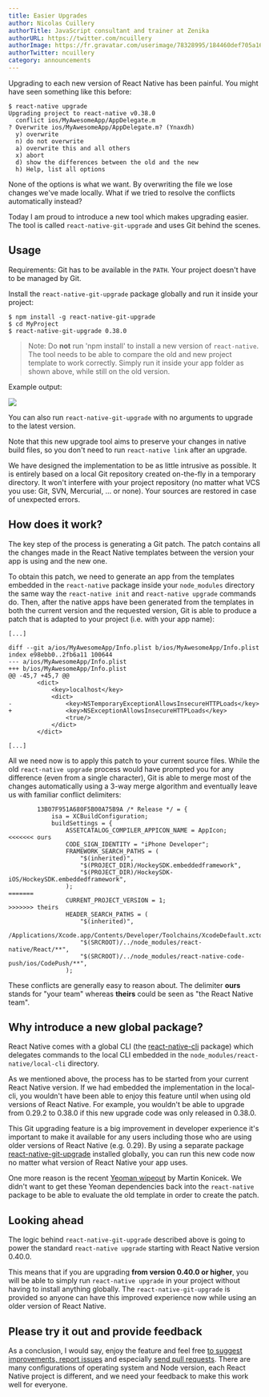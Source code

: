 ```yaml
---
title: Easier Upgrades
author: Nicolas Cuillery
authorTitle: JavaScript consultant and trainer at Zenika
authorURL: https://twitter.com/ncuillery
authorImage: https://fr.gravatar.com/userimage/78328995/184460def705a160fd8edadc04f60eaf.jpg?size=128
authorTwitter: ncuillery
category: announcements
---
```


Upgrading to each new version of React Native has been painful. You might have seen something like this before:

```
$ react-native upgrade
Upgrading project to react-native v0.38.0
  conflict ios/MyAwesomeApp/AppDelegate.m
? Overwrite ios/MyAwesomeApp/AppDelegate.m? (Ynaxdh)
  y) overwrite
  n) do not overwrite
  a) overwrite this and all others
  x) abort
  d) show the differences between the old and the new
  h) Help, list all options
 ```

None of the options is what we want. By overwriting the file we lose changes we've made locally. What if we tried to resolve the conflicts automatically instead?

Today I am proud to introduce a new tool which makes upgrading easier. The tool is called `react-native-git-upgrade` and uses Git behind the scenes.

## Usage

Requirements: Git has to be available in the `PATH`. Your project doesn't have to be managed by Git.

Install the `react-native-git-upgrade` package globally and run it inside your project:

```shell
$ npm install -g react-native-git-upgrade
$ cd MyProject
$ react-native-git-upgrade 0.38.0
```

> Note: Do **not** run 'npm install' to install a new version of `react-native`. The tool needs to be able to compare the old and new project template to work correctly. Simply run it inside your app folder as shown above, while still on the old version.

Example output:

![](/react-native/blog/img/git-upgrade-output.png)

You can also run `react-native-git-upgrade` with no arguments to upgrade to the latest version.

Note that this new upgrade tool aims to preserve your changes in native build files, so you don't need to run `react-native link` after an upgrade.

We have designed the implementation to be as little intrusive as possible. It is entirely based on a local Git repository created on-the-fly in a temporary directory. It won't interfere with your project repository (no matter what VCS you use: Git, SVN, Mercurial, ... or none). Your sources are restored in case of unexpected errors.

## How does it work?

The key step of the process is generating a Git patch. The patch contains all the changes made in the React Native templates between the version your app is using and the new one.

To obtain this patch, we need to generate an app from the templates embedded in the `react-native` package inside your `node_modules` directory the same way the `react-native init` and `react-native upgrade` commands do. Then, after the native apps have been generated from the templates in both the current version and the requested version, Git is able to produce a patch that is adapted to your project (i.e. with your app name):

```
[...]

diff --git a/ios/MyAwesomeApp/Info.plist b/ios/MyAwesomeApp/Info.plist
index e98ebb0..2fb6a11 100644
--- a/ios/MyAwesomeApp/Info.plist
+++ b/ios/MyAwesomeApp/Info.plist
@@ -45,7 +45,7 @@
 		<dict>
 			<key>localhost</key>
 			<dict>
-				<key>NSTemporaryExceptionAllowsInsecureHTTPLoads</key>
+				<key>NSExceptionAllowsInsecureHTTPLoads</key>
 				<true/>
 			</dict>
 		</dict>
 		
[...]
```

All we need now is to apply this patch to your current source files. While the old `react-native upgrade` process would have prompted you for any difference (even from a single character), Git is able to merge most of the changes automatically using a 3-way merge algorithm and eventually leave us with familiar conflict delimiters:

```
		13B07F951A680F5B00A75B9A /* Release */ = {
			isa = XCBuildConfiguration;
			buildSettings = {
				ASSETCATALOG_COMPILER_APPICON_NAME = AppIcon;
<<<<<<< ours
				CODE_SIGN_IDENTITY = "iPhone Developer";
				FRAMEWORK_SEARCH_PATHS = (
					"$(inherited)",
					"$(PROJECT_DIR)/HockeySDK.embeddedframework",
					"$(PROJECT_DIR)/HockeySDK-iOS/HockeySDK.embeddedframework",
				);
=======
				CURRENT_PROJECT_VERSION = 1;
>>>>>>> theirs
				HEADER_SEARCH_PATHS = (
					"$(inherited)",
					/Applications/Xcode.app/Contents/Developer/Toolchains/XcodeDefault.xctoolchain/usr/include,
					"$(SRCROOT)/../node_modules/react-native/React/**",
					"$(SRCROOT)/../node_modules/react-native-code-push/ios/CodePush/**",
				);
```

These conflicts are generally easy to reason about. The delimiter **ours** stands for "your team" whereas **theirs** could be seen as "the React Native team".

## Why introduce a new global package?

React Native comes with a global CLI (the [react-native-cli](https://www.npmjs.com/package/react-native-cli) package) which delegates commands to the local CLI embedded in the `node_modules/react-native/local-cli` directory.

As we mentioned above, the process has to be started from your current React Native version. If we had embedded the implementation in the local-cli, you wouldn't have been able to enjoy this feature until when using old versions of React Native. For example, you wouldn't be able to upgrade from 0.29.2 to 0.38.0 if this new upgrade code was only released in 0.38.0.

This Git upgrading feature is a big improvement in developer experience it's important to make it available for any users including those who are using older versions of React Native (e.g. 0.29). By using a separate package [react-native-git-upgrade](https://www.npmjs.com/package/react-native-git-upgrade) installed globally, you can run this new code now no matter what version of React Native your app uses.

One more reason is the recent [Yeoman wipeout](https://twitter.com/martinkonicek/status/800730190141857793) by Martin Konicek. We didn't want to get these Yeoman dependencies back into the `react-native` package to be able to evaluate the old template in order to create the patch.

## Looking ahead

The logic behind `react-native-git-upgrade` described above is going to power the standard `react-native upgrade` starting with React Native version 0.40.0.

This means that if you are upgrading __from version 0.40.0 or higher__, you will be able to simply run `react-native upgrade` in your project without having to install anything globally. The `react-native-git-upgrade` is provided so anyone can have this improved experience now while using an older version of React Native.

## Please try it out and provide feedback

As a conclusion, I would say, enjoy the feature and feel free [to suggest improvements, report issues](https://github.com/facebook/react-native/issues) and especially [send pull requests](https://github.com/facebook/react-native/pulls). There are many configurations of operating system and Node version, each React Native project is different, and we need your feedback to make this work well for everyone.
